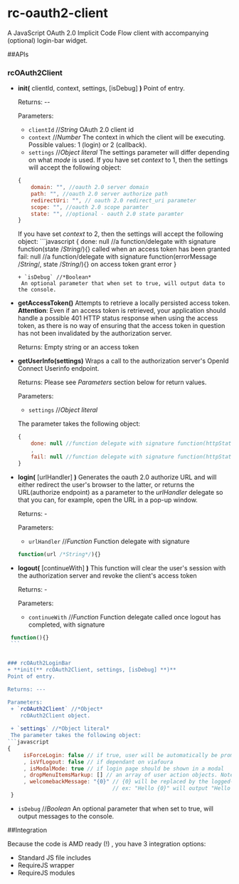**rc-oauth2-client**
======================
A JavaScript OAuth 2.0 Implicit Code Flow client with accompanying (optional) login-bar widget.

##APIs

### rcOAuth2Client
  + **init(** clientId, context, settings, [isDebug] **)**
     Point of entry.
     
    Returns: --
    
    Parameters:
    + `clientId` //*String*
      OAuth 2.0 client id  
    + `context`  //*Number*
     The context in which the client will be executing. Possible values: 1 (login)  or 2 (callback).  
    + `settings` //*Object literal*
    The settings parameter will differ depending on what *mode* is used.
    If you have set *context* to 1, then the settings will accept the following object:
    ```javascript
    {
        domain: "", //oauth 2.0 server domain
        path: "", //oauth 2.0 server authorize path
        redirectUri: "", // oauth 2.0 redirect_uri parameter
        scope: "", //oauth 2.0 scope paramter
        state: "", //optional - oauth 2.0 state paramter 
    }
    ```
      If you have set *context* to 2, then the settings will accept the following object: 
        ```javascript
    {
         done: null //a function/delegate with signature function(state /*String*/){} called when an access token has been granted 
         fail: null //a function/delegate with signature function(errorMessage /*String*/, state /*String*/){} on access token grant error
    }
    ```
    + `isDebug` //*Boolean*
     An optional parameter that when set to true, will output data to the console. 

  + **getAccessToken()**
 Attempts to retrieve a locally persisted access token.
   **Attention**: Even if an access token is retrieved, your application should handle a possible 401 HTTP status response when using the access token, as there is no way of ensuring that the access token in question has not been invalidated by the authorization server.
   
    Returns: Empty string or an access token

  + **getUserInfo(settings)**
   Wraps a call to the authorization server's OpenId Connect Userinfo endpoint.
   
    Returns: Please see *Parameters* section below for return values. 
    
    Parameters:
    + `settings` //*Object literal*
    
     The parameter takes the following object:
    ```javascript
    {
        done: null //function delegate with signature function(httpStatus,data){} called on ajax call success
        ,
        fail: null //function delegate with signature function(httpStatus, statusText, caseLabel){} called on ajax call error
    }
    ```

  + **login(** [urlHandler] **)**
    Generates the oauth 2.0 authorize URL and will either redirect the user's browser to the latter, or returns the URL(authorize endpoint) as a parameter to the *urlHandler* delegate so that you can, for example, open the URL in a pop-up window.
    
    Returns: -
    
    Parameters:
    + `urlHandler` //*Function*
      Function delegate with signature
    ```javascript 
    function(url /*String*/){} 
    ```
    
  + **logout(** [continueWith] **)**
    This function will clear the user's session with the authorization server and revoke the client's access token
    
    Returns: -
    
    Parameters:
    + `continueWith` //*Function*
      Function delegate called once logout has completed, with signature
   ```javascript 
    function(){} 
    ``` 


### rcOAuth2LoginBar 
  + **init(** rcOAuth2Client, settings, [isDebug] **)**
  Point of entry.
  
  Returns: ---
  
  Parameters:
    + `rcOAuth2Client` //*Object*
       rcOAuth2Client object.
    
    + `settings` //*Object literal*
    The parameter takes the following object:
 ```javascript 
   {
        isForceLogin: false // if true, user will be automatically be prompted to login
        , isVfLogout: false // if dependant on viafoura
        , isModalMode: true // if login page should be shown in a modal 
        , dropMenuItemsMarkup: [] // an array of user action objects. Note: a Logout action is automatically added by  rcOAuth2.loginBar
        , welcomebackMessage: "{0}" // {0} will be replaced by the logged-in user's display name.
                                    // ex: "Hello {0}" will output "Hello John Smith"
    }
```
   + `isDebug` //*Boolean*
     An optional parameter that when set to true, will output messages to the console. 


##Integration

Because the code is AMD ready (!) , you have 3 integration options:

  + Standard JS file includes
  + RequireJS wrapper
  + RequireJS modules